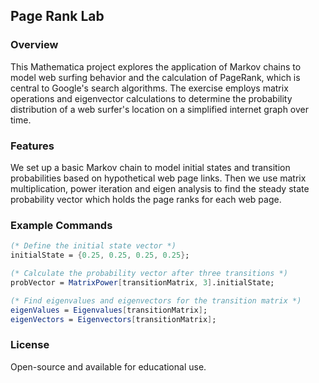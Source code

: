 ## Page Rank Lab

### Overview
This Mathematica project explores the application of Markov chains to model web surfing behavior and the calculation of PageRank, which is central to Google's search algorithms. The exercise employs matrix operations and eigenvector calculations to determine the probability distribution of a web surfer's location on a simplified internet graph over time.

###  Features
We set up a basic Markov chain to model initial states and transition probabilities based on hypothetical web page links. Then we use matrix multiplication, power iteration and eigen analysis to find the steady state probability vector which holds the page ranks for each web page.

### Example Commands
```mathematica
(* Define the initial state vector *)
initialState = {0.25, 0.25, 0.25, 0.25};

(* Calculate the probability vector after three transitions *)
probVector = MatrixPower[transitionMatrix, 3].initialState;

(* Find eigenvalues and eigenvectors for the transition matrix *)
eigenValues = Eigenvalues[transitionMatrix];
eigenVectors = Eigenvectors[transitionMatrix];
```
### License
Open-source and available for educational use.
